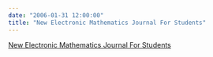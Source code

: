 ```yaml
---
date: "2006-01-31 12:00:00"
title: "New Electronic Mathematics Journal For Students"
---
```


[New Electronic Mathematics Journal For Students](/lemire/blog/2006/01-31-new-electronic-mathematics-journal-for-students)

